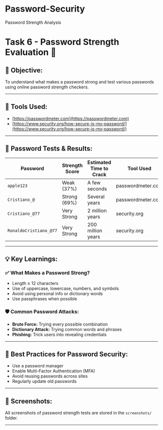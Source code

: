 # Password-Security
Password Strength Analysis
# Task 6 - Password Strength Evaluation 🔐

## 🧠 Objective:
To understand what makes a password strong and test various passwords using online password strength checkers.

---

## 🔧 Tools Used:
- [https://passwordmeter.com](https://passwordmeter.com)
- [https://www.security.org/how-secure-is-my-password/](https://www.security.org/how-secure-is-my-password/)

---

## 📝 Password Tests & Results:

| Password              | Strength Score | Estimated Time to Crack | Tool Used                 |
|-----------------------|----------------|--------------------------|---------------------------|
| `apple123`            | Weak (37%)     | A few seconds            | passwordmeter.com         |
| `Cristiano_@`         | Strong (69%)   | Several years            | passwordmeter.com         |
| `Cristiano_@77`       | Very Strong    | 2 million years           | security.org             |
| `RonaldoCristiano_@77`| Very Strong    | 200 million years         | security.org             |

---

## 💡 Key Learnings:

### ✅ What Makes a Password Strong?
- Length ≥ 12 characters
- Use of uppercase, lowercase, numbers, and symbols
- Avoid using personal info or dictionary words
- Use passphrases when possible

### 🛡️ Common Password Attacks:
- **Brute Force:** Trying every possible combination
- **Dictionary Attack:** Trying common words and phrases
- **Phishing:** Trick users into revealing credentials

---

## 🔐 Best Practices for Password Security:
- Use a password manager
- Enable Multi-Factor Authentication (MFA)
- Avoid reusing passwords across sites
- Regularly update old passwords

---

## 📸 Screenshots:
All screenshots of password strength tests are stored in the `screenshots/` folder.

---


